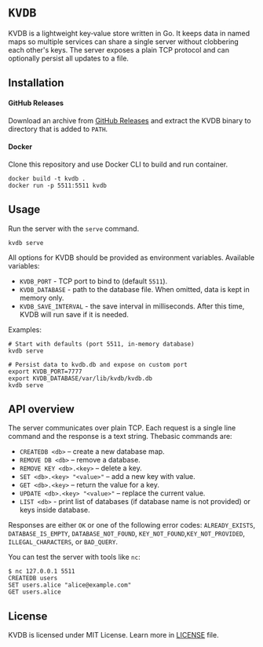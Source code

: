# `KVDB`

KVDB is a lightweight key‑value store written in Go. It keeps data in
named maps so multiple services can share a single server without clobbering
each other's keys. The server exposes a plain TCP protocol and can optionally
persist all updates to a file.

## Installation

#### GitHub Releases

Download an archive from [GitHub Releases]("https://github.com/kostya-zero/kvdb/releases") and extract the KVDB binary
to directory that is added to `PATH`.

#### Docker

Clone this repository and use Docker CLI to build and run container.

```shell
docker build -t kvdb .
docker run -p 5511:5511 kvdb
```

## Usage

Run the server with the `serve` command.

```shell
kvdb serve
```

All options for KVDB should be provided as environment variables. Available variables:

- `KVDB_PORT` - TCP port to bind to (default `5511`).
- `KVDB_DATABASE` - path to the database file. When omitted, data is kept in memory only.
- `KVDB_SAVE_INTERVAL` - the save interval in milliseconds. After this time, KVDB will run save if it is needed.

Examples:

```shell
# Start with defaults (port 5511, in-memory database)
kvdb serve

# Persist data to kvdb.db and expose on custom port
export KVDB_PORT=7777
export KVDB_DATABASE/var/lib/kvdb/kvdb.db
kvdb serve
```

## API overview

The server communicates over plain TCP.
Each request is a single line command and the response is a text string.
Thebasic commands are:

- `CREATEDB <db>` – create a new database map.
- `REMOVE DB <db>` – remove a database.
- `REMOVE KEY <db>.<key>` – delete a key.
- `SET <db>.<key> "<value>"` – add a new key with value.
- `GET <db>.<key>` – return the value for a key.
- `UPDATE <db>.<key> "<value>"` – replace the current value.
- `LIST <db>` - print list of databases (if database name is not provided) or keys inside database.

Responses are either `OK` or one of the following error codes: `ALREADY_EXISTS`,
`DATABASE_IS_EMPTY`, `DATABASE_NOT_FOUND`, `KEY_NOT_FOUND`,`KEY_NOT_PROVIDED`,
`ILLEGAL_CHARACTERS`, or `BAD_QUERY`.

You can test the server with tools like `nc`:

```shell
$ nc 127.0.0.1 5511
CREATEDB users
SET users.alice "alice@example.com"
GET users.alice
```

## License

KVDB is licensed under MIT License. Learn more in [LICENSE](LICENSE) file.
